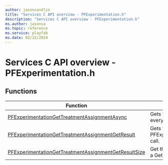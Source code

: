 ```yaml
---
author: jasonsandlin
title: "Services C API overview - PFExperimentation.h"
description: "Services C API overview - PFExperimentation.h"
ms.author: jasonsa
ms.topic: reference
ms.service: playfab
ms.date: 02/22/2024
---
```


# Services C API overview - PFExperimentation.h

  
## Functions  

| Function | Description |  
| --- | --- |  
| [PFExperimentationGetTreatmentAssignmentAsync](functions/pfexperimentationgettreatmentassignmentasync.md) | Gets the treatment assignments for a player for every running experiment in the title. |  
| [PFExperimentationGetTreatmentAssignmentGetResult](functions/pfexperimentationgettreatmentassignmentgetresult.md) | Gets the result of a successful PFExperimentationGetTreatmentAssignmentAsync call. |  
| [PFExperimentationGetTreatmentAssignmentGetResultSize](functions/pfexperimentationgettreatmentassignmentgetresultsize.md) | Get the size in bytes needed to store the result of a GetTreatmentAssignment call. |  
